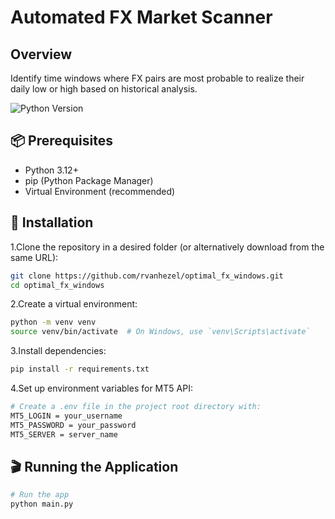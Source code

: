 
# Automated FX Market Scanner

## Overview

Identify time windows where FX pairs are most probable to realize their daily low or high based on 
historical analysis.

![Python Version](https://img.shields.io/badge/Python-3.12%2B-green)
<!-- ![License](https://img.shields.io/badge/License-MIT-yellow) -->

## 📦 Prerequisites

- Python 3.12+
- pip (Python Package Manager)
- Virtual Environment (recommended)

## 🔧 Installation

1.Clone the repository in a desired folder (or alternatively download from the same URL):

```bash
git clone https://github.com/rvanhezel/optimal_fx_windows.git
cd optimal_fx_windows
```

2.Create a virtual environment:

```bash
python -m venv venv
source venv/bin/activate  # On Windows, use `venv\Scripts\activate`
```

3.Install dependencies:

```bash
pip install -r requirements.txt
```

4.Set up environment variables for MT5 API:

```bash
# Create a .env file in the project root directory with:
MT5_LOGIN = your_username
MT5_PASSWORD = your_password
MT5_SERVER = server_name
```

## 🎬 Running the Application

```bash
# Run the app
python main.py
```
